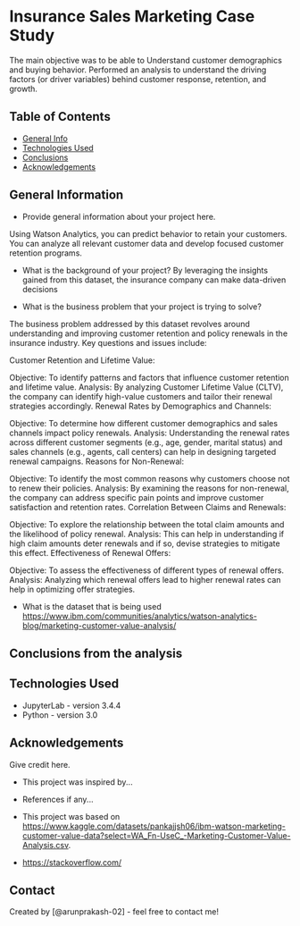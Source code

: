 
# Insurance Sales Marketing Case Study
> 

The main objective was to be able to  Understand customer demographics and buying behavior.
Performed an analysis to understand the driving factors (or driver variables) behind customer response, retention, and growth.


## Table of Contents
* [General Info](#general-information)
* [Technologies Used](#technologies-used)
* [Conclusions](#conclusions)
* [Acknowledgements](#acknowledgements)

<!-- You can include any other section that is pertinent to your problem -->

## General Information
- Provide general information about your project here.

Using Watson Analytics, you can predict behavior to retain your customers. You can analyze all relevant customer data and develop focused customer retention programs.

- What is the background of your project?
By leveraging the insights gained from this dataset, the insurance company can make data-driven decisions


- What is the business problem that your project is trying to solve?

The business problem addressed by this dataset revolves around understanding and improving customer retention and policy renewals in the insurance industry. Key questions and issues include:

Customer Retention and Lifetime Value:

Objective: To identify patterns and factors that influence customer retention and lifetime value.
Analysis: By analyzing Customer Lifetime Value (CLTV), the company can identify high-value customers and tailor their renewal strategies accordingly.
Renewal Rates by Demographics and Channels:

Objective: To determine how different customer demographics and sales channels impact policy renewals.
Analysis: Understanding the renewal rates across different customer segments (e.g., age, gender, marital status) and sales channels (e.g., agents, call centers) can help in designing targeted renewal campaigns.
Reasons for Non-Renewal:

Objective: To identify the most common reasons why customers choose not to renew their policies.
Analysis: By examining the reasons for non-renewal, the company can address specific pain points and improve customer satisfaction and retention rates.
Correlation Between Claims and Renewals:

Objective: To explore the relationship between the total claim amounts and the likelihood of policy renewal.
Analysis: This can help in understanding if high claim amounts deter renewals and if so, devise strategies to mitigate this effect.
Effectiveness of Renewal Offers:

Objective: To assess the effectiveness of different types of renewal offers.
Analysis: Analyzing which renewal offers lead to higher renewal rates can help in optimizing offer strategies.


- What is the dataset that is being used
https://www.ibm.com/communities/analytics/watson-analytics-blog/marketing-customer-value-analysis/


<!-- You don't have to answer all the questions - just the ones relevant to your project. -->

## Conclusions from the analysis


<!-- You don't have to answer all the questions - just the ones relevant to your project. -->


## Technologies Used
- JupyterLab - version 3.4.4
- Python - version 3.0

<!-- As the libraries versions keep on changing, it is recommended to mention the version of library used in this project -->

## Acknowledgements
Give credit here.
- This project was inspired by...
- References if any...
- This project was based on https://www.kaggle.com/datasets/pankajjsh06/ibm-watson-marketing-customer-value-data?select=WA_Fn-UseC_-Marketing-Customer-Value-Analysis.csv.

- https://stackoverflow.com/


## Contact
Created by [@arunprakash-02] - feel free to contact me!


<!-- Optional -->
<!-- ## License -->
<!-- This project is open source and available under the [... License](). -->

<!-- You don't have to include all sections - just the one's relevant to your project -->

